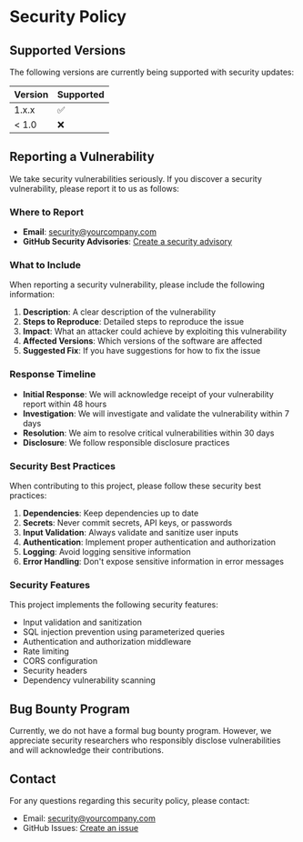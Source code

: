 # Security Policy

## Supported Versions

The following versions are currently being supported with security updates:

| Version | Supported          |
| ------- | ------------------ |
| 1.x.x   | :white_check_mark: |
| < 1.0   | :x:                |

## Reporting a Vulnerability

We take security vulnerabilities seriously. If you discover a security vulnerability, please report it to us as follows:

### Where to Report

- **Email**: [security@yourcompany.com](mailto:security@yourcompany.com)
- **GitHub Security Advisories**: [Create a security advisory](https://github.com/namledinh/usp-management-backend/security/advisories/new)

### What to Include

When reporting a security vulnerability, please include the following information:

1. **Description**: A clear description of the vulnerability
2. **Steps to Reproduce**: Detailed steps to reproduce the issue
3. **Impact**: What an attacker could achieve by exploiting this vulnerability
4. **Affected Versions**: Which versions of the software are affected
5. **Suggested Fix**: If you have suggestions for how to fix the issue

### Response Timeline

- **Initial Response**: We will acknowledge receipt of your vulnerability report within 48 hours
- **Investigation**: We will investigate and validate the vulnerability within 7 days
- **Resolution**: We aim to resolve critical vulnerabilities within 30 days
- **Disclosure**: We follow responsible disclosure practices

### Security Best Practices

When contributing to this project, please follow these security best practices:

1. **Dependencies**: Keep dependencies up to date
2. **Secrets**: Never commit secrets, API keys, or passwords
3. **Input Validation**: Always validate and sanitize user inputs
4. **Authentication**: Implement proper authentication and authorization
5. **Logging**: Avoid logging sensitive information
6. **Error Handling**: Don't expose sensitive information in error messages

### Security Features

This project implements the following security features:

- Input validation and sanitization
- SQL injection prevention using parameterized queries
- Authentication and authorization middleware
- Rate limiting
- CORS configuration
- Security headers
- Dependency vulnerability scanning

## Bug Bounty Program

Currently, we do not have a formal bug bounty program. However, we appreciate security researchers who responsibly disclose vulnerabilities and will acknowledge their contributions.

## Contact

For any questions regarding this security policy, please contact:
- Email: [security@yourcompany.com](mailto:security@yourcompany.com)
- GitHub Issues: [Create an issue](https://github.com/namledinh/usp-management-backend/issues/new)